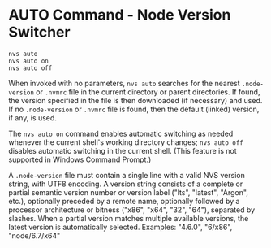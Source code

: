 # AUTO Command - Node Version Switcher

    nvs auto
    nvs auto on
    nvs auto off

When invoked with no parameters, `nvs auto` searches for the nearest `.node-version` or `.nvmrc` file in the current directory or parent directories. If found, the version specified in the file is then downloaded (if necessary) and used. If no `.node-version` or `.nvmrc` file is found, then the default (linked) version, if any, is used.

The `nvs auto on` command enables automatic switching as needed whenever the current shell's working directory changes; `nvs auto off` disables automatic switching in the current shell. (This feature is not supported in Windows Command Prompt.)

A `.node-version` file must contain a single line with a valid NVS version string, with UTF8 encoding. A version string consists of a complete or partial semantic version number or version label  ("lts", "latest", "Argon", etc.), optionally preceded by a remote name, optionally followed by a processor architecture or bitness ("x86", "x64", "32", "64"), separated by slashes. When a partial version matches multiple available versions, the latest version is automatically selected. Examples: "4.6.0", "6/x86", "node/6.7/x64"

